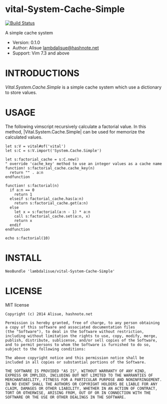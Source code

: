 vital-System-Cache-Simple
==============================================================================
[![Build Status](https://travis-ci.org/lambdalisue/vital-System-Cache-Simple.svg)](https://travis-ci.org/lambdalisue/vital-System-Cache-Simple)

A simple cache system

- Version:  0.1.0
- Author:   Alisue <lambdalisue@hashnote.net>
- Support:  Vim 7.3 and above


INTRODUCTIONS
==============================================================================

*Vital.System.Cache.Simple* is a simple cache system which use a dictionary
to store values.


USAGE
==============================================================================

The following vimscript recursively calculate a factorial value.
In this method, |Vital.System.Cache.Simple| can be used for memorize the
calculated values.

```vim
let s:V = vital#of('vital')
let s:C = s:V.import('System.Cache.Simple')

let s:factorial_cache = s:C.new()
" override 'cache_key' method to use an integer values as a cache name
function! s:factorial_cache.cache_key(n)
  return "" . a:n
endfunction

function! s:factorial(n)
  if a:n == 0
    return 1
  elseif s:factorial_cache.has(a:n)
    return s:factorial_cache.get(a:n)
  else
    let x = s:factorial(a:n - 1) * a:n
    call s:factorial_cache.set(a:n, x)
    return x
  endif
endfunction

echo s:factorial(10)
```


INSTALL
==============================================================================

```vim
NeoBundle 'lambdalisue/vital-System-Cache-Simple'
```

LICENSE
==============================================================================

MIT license

    Copyright (c) 2014 Alisue, hashnote.net

    Permission is hereby granted, free of charge, to any person obtaining
    a copy of this software and associated documentation files
    (the "Software"), to deal in the Software without restriction,
    including without limitation the rights to use, copy, modify, merge,
    publish, distribute, sublicense, and/or sell copies of the Software,
    and to permit persons to whom the Software is furnished to do so,
    subject to the following conditions:

    The above copyright notice and this permission notice shall be
    included in all copies or substantial portions of the Software.

    THE SOFTWARE IS PROVIDED "AS IS", WITHOUT WARRANTY OF ANY KIND,
    EXPRESS OR IMPLIED, INCLUDING BUT NOT LIMITED TO THE WARRANTIES OF
    MERCHANTABILITY, FITNESS FOR A PARTICULAR PURPOSE AND NONINFRINGEMENT.
    IN NO EVENT SHALL THE AUTHORS OR COPYRIGHT HOLDERS BE LIABLE FOR ANY
    CLAIM, DAMAGES OR OTHER LIABILITY, WHETHER IN AN ACTION OF CONTRACT,
    TORT OR OTHERWISE, ARISING FROM, OUT OF OR IN CONNECTION WITH THE
    SOFTWARE OR THE USE OR OTHER DEALINGS IN THE SOFTWARE.
